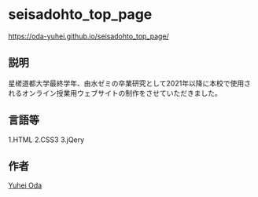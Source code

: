 # seisadohto_top_page

https://oda-yuhei.github.io/seisadohto_top_page/

## 説明

星槎道都大学最終学年、由水ゼミの卒業研究として2021年以降に本校で使用されるオンライン授業用ウェブサイトの制作をさせていただきました。

## 言語等
1.HTML
2.CSS3
3.jQery

## 作者

[Yuhei Oda](https://www.instagram.com/oda_yuhei/)




